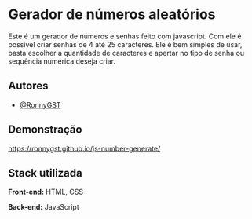 
# Gerador de números aleatórios

Este é um gerador de números e senhas feito com javascript. Com ele é possível criar senhas de 4 até 25 caracteres. Ele é bem simples de usar, basta escolher a quantidade de caracteres e apertar no tipo de senha ou sequência numérica deseja criar.



## Autores

- [@RonnyGST](https://github.com/RonnyGST)



## Demonstração

https://ronnygst.github.io/js-number-generate/



## Stack utilizada

**Front-end:** HTML, CSS

**Back-end:** JavaScript
